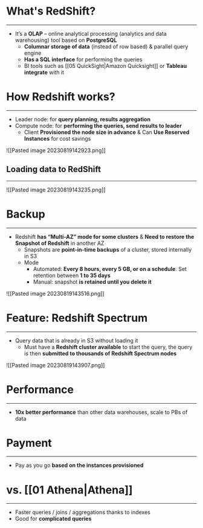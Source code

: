 # What's RedShift?
---

* It’s  a **OLAP** – online analytical processing (analytics and data warehousing) tool based on **PostgreSQL**
	* **Columnar storage of data** (instead of row based) & parallel query engine
	* **Has a SQL interface** for performing the queries
	* BI tools such as [[05 QuickSight|Amazon Quicksight]] or **Tableau integrate** with it

# How Redshift works?
---

* Leader node: for **query planning, results aggregation**
* Compute node: for **performing the queries, send results to leader**
	* Client **Provisioned the node size in advance** & Can **Use Reserved Instances** for cost savings

![[Pasted image 20230819142923.png]]

## Loading data to RedShift
---

![[Pasted image 20230819143235.png]]

# Backup
---

* Redshift **has “Multi-AZ” mode for some clusters** & **Need to restore the Snapshot of Redshift** in another AZ
	* Snapshots are **point-in-time backups** of a cluster, stored internally in S3
	* Mode
		* Automated: **Every 8 hours, every 5 GB, or on a schedule**. Set retention between **1 to 35 days**
		* Manual: snapshot **is retained until you delete it**

![[Pasted image 20230819143516.png]]

# Feature: Redshift Spectrum
---

* Query data that is already in S3 without loading it
	* Must have a **Redshift cluster available** to start the query, the query is then **submitted to thousands of Redshift Spectrum nodes**

![[Pasted image 20230819143907.png]]

# Performance
---

* **10x better performance** than other data warehouses, scale to PBs of data

# Payment
---

* Pay as you go **based on the instances provisioned**

# vs. [[01 Athena|Athena]]
---

* Faster queries / joins / aggregations thanks to indexes
* Good for **complicated queries**